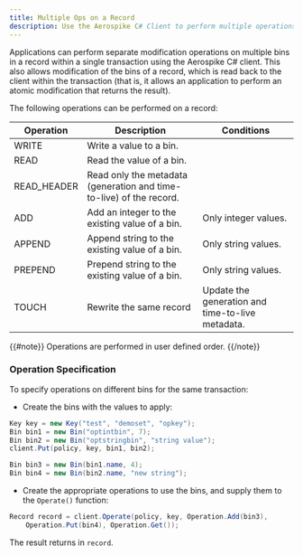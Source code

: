 ```yaml
---
title: Multiple Ops on a Record
description: Use the Aerospike C# Client to perform multiple operations on a record with the Aerospike database.
---
```


Applications can perform separate modification operations on multiple bins in a record within a single transaction using the Aerospike C# client. This also allows modification of the bins of a record, which is read back to the client within the transaction (that is, it allows an application to perform an atomic modification that returns the result).

The following operations can be performed on a record:

Operation | Description | Conditions
--- | --- | ---
WRITE | Write a value to a bin. |
READ | Read the value of a bin. |
READ_HEADER | Read only the metadata (generation and time-to-live) of the record. |
ADD | Add an integer to the existing value of a bin. | Only integer values.
APPEND | Append string to the existing value of a bin. | Only string values.
PREPEND | Prepend string to the existing value of a bin. | Only string values.
TOUCH | Rewrite the same record | Update the generation and time-to-live metadata.

{{#note}}
Operations are performed in user defined order.
{{/note}}

### Operation Specification

To specify operations on different bins for the same transaction:

- Create the bins with the values to apply:

```cs
Key key = new Key("test", "demoset", "opkey");
Bin bin1 = new Bin("optintbin", 7);
Bin bin2 = new Bin("optstringbin", "string value");
client.Put(policy, key, bin1, bin2);

Bin bin3 = new Bin(bin1.name, 4);
Bin bin4 = new Bin(bin2.name, "new string");
``` 

- Create the appropriate operations to use the bins, and supply them to the `Operate()` function:

```cs
Record record = client.Operate(policy, key, Operation.Add(bin3), 
    Operation.Put(bin4), Operation.Get());
```

The result returns in `record`.

